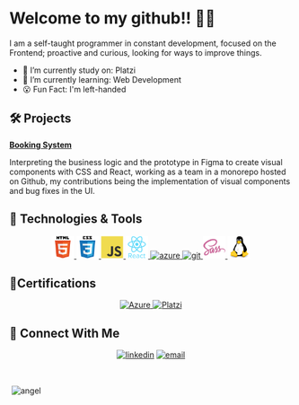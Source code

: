 # Welcome to my github!! 💁‍♂️

I am a self-taught programmer in constant development, focused on the Frontend; proactive and curious, looking for ways to improve things.

- 🔭 I’m currently study on: Platzi
- 🌱 I’m currently learning: Web Development
- 😮 Fun Fact: I'm left-handed
   
## 🛠 Projects
**<a href="https://github.com/Platzi-Master-C9/booking-ui">Booking System</a>**
<p>Interpreting the business logic and the prototype in Figma to create visual components with CSS and React, working as a team in a monorepo hosted on Github, my contributions being the implementation of visual components and bug fixes in the UI. </p>

## 🔧 Technologies & Tools
<p align="center">
<a href="https://www.w3.org/html/" target="_blank" rel="noreferrer"> <img src="https://raw.githubusercontent.com/devicons/devicon/master/icons/html5/html5-original-wordmark.svg" alt="html5" width="40" height="40"/> </a>
<a href="https://www.w3schools.com/css/" target="_blank" rel="noreferrer"> <img src="https://raw.githubusercontent.com/devicons/devicon/master/icons/css3/css3-original-wordmark.svg" alt="css3" width="40" height="40"/> </a>
<a href="https://developer.mozilla.org/en-US/docs/Web/JavaScript" target="_blank" rel="noreferrer"> <img src="https://raw.githubusercontent.com/devicons/devicon/master/icons/javascript/javascript-original.svg" alt="javascript" width="40" height="40"/> </a>
<a href="https://reactjs.org/" target="_blank" rel="noreferrer"> <img src="https://raw.githubusercontent.com/devicons/devicon/master/icons/react/react-original-wordmark.svg" alt="react" width="40" height="40"/> </a>
<a href="https://azure.microsoft.com/" target="_blank" rel="noreferrer"> <img src="https://upload.wikimedia.org/wikipedia/commons/thumb/f/fa/Microsoft_Azure.svg/1200px-Microsoft_Azure.svg.png" alt="azure" width="40" height="40"/> </a>
<a href="https://git-scm.com/" target="_blank" rel="noreferrer"> <img src="https://www.vectorlogo.zone/logos/git-scm/git-scm-icon.svg" alt="git" width="40" height="40"/> </a>
<a href="https://sass-lang.com" target="_blank" rel="noreferrer"> <img src="https://raw.githubusercontent.com/devicons/devicon/master/icons/sass/sass-original.svg" alt="sass" width="40" height="40"/> </a>
<a href="https://www.linux.org/" target="_blank" rel="noreferrer"> <img src="https://raw.githubusercontent.com/devicons/devicon/master/icons/linux/linux-original.svg" alt="linux" width="40" height="40"/> </a>
</p>

## 📃Certifications
<p align='center'>
   <a href="https://www.credly.com/badges/32a23353-ded9-4a06-b82e-496c5102810b"> 
      <img src="https://docs.microsoft.com/es-es/media/learn/certification/badges/microsoft-certified-fundamentals-badge.svg" alt="Azure" width="50"> 
   </a>

   <a href="https://platzi.com/p/Angel_Vazquez/"> 
       <img src="https://static.platzi.com/static/images/footer/logo.png"alt="Platzi" width="100">   
   </a>
</p>

## 👥 Connect With Me
<p align='center'>
   <a href="www.linkedin.com/in/aagv/" target="blank"><img src="https://raw.githubusercontent.com/rahuldkjain/github-profile-readme-generator/master/src/images/icons/Social/linked-in-alt.svg" alt="linkedin" height="30" width="40" /></a>
   <a href="mailto:anxelilk@gmail.com?Subject=Portafolio "><img src="https://upload.wikimedia.org/wikipedia/commons/7/7e/Gmail_icon_%282020%29.svg" alt="email" height="30" width="40"></a>
</p>
<br />
<p>&nbsp;<img align="center" src="https://github-readme-stats.vercel.app/api?username=701i&show_icons=true&locale=en" alt="angel" /></p>
